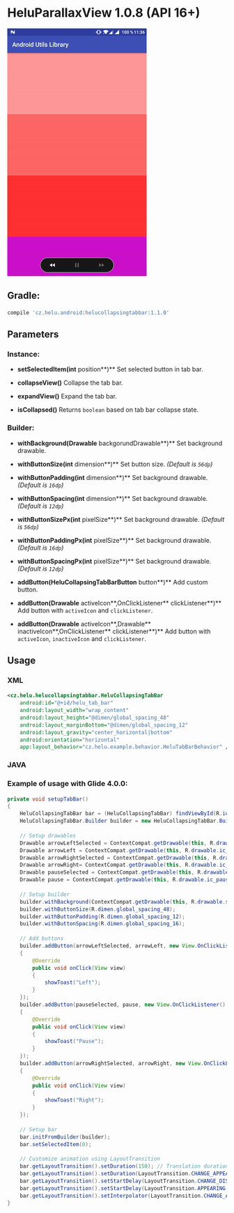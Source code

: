 # HeluParallaxView 1.0.8 (API 16+)
![Alt text](./extras/HeluCollapsingTabBar.gif?raw=true "HeluParallaxView")


## Gradle:
```groovy
compile 'cz.helu.android:helucollapsingtabbar:1.1.0'
```

## Parameters


### Instance:
* **setSelectedItem(int** position**)**
  Set selected button in tab bar.
  
* **collapseView()**
  Collapse the tab bar.
  
* **expandView()**
  Expand the tab bar.
  
* **isCollapsed()**
  Returns ``boolean`` based on tab bar collapse state.


### Builder:
* **withBackground(Drawable** backgorundDrawable**)**
  Set background drawable.
  
* **withButtonSize(int** dimension**)**
  Set button size.
  *(Default is ```56dp```)*
  
* **withButtonPadding(int** dimension**)**
  Set background drawable.
  *(Default is ```16dp```)*
  
* **withButtonSpacing(int** dimension**)**
  Set background drawable.
  *(Default is ```12dp```)*
    
* **withButtonSizePx(int** pixelSize**)**
  Set background drawable.
  *(Default is ```56dp```)*
  
* **withButtonPaddingPx(int** pixelSize**)**
  Set background drawable.
  *(Default is ```16dp```)*
  
* **withButtonSpacingPx(int** pixelSize**)**
  Set background drawable.
  *(Default is ```12dp```)*
  
* **addButton(HeluCollapsingTabBarButton** button**)**
  Add custom button.
  
* **addButton(Drawable** activeIcon**,OnClickListener** clickListener**)**
  Add button with ``activeIcon`` and ``clickListener``.
  
* **addButton(Drawable** activeIcon**,Drawable** inactiveIcon**,OnClickListener** clickListener**)**
  Add button with ``activeIcon``, ``inactiveIcon`` and ``clickListener``.



## Usage

### XML
```xml
<cz.helu.helucollapsingtabbar.HeluCollapsingTabBar
	android:id="@+id/helu_tab_bar"
	android:layout_width="wrap_content"
	android:layout_height="@dimen/global_spacing_48"
	android:layout_marginBottom="@dimen/global_spacing_12"
	android:layout_gravity="center_horizontal|bottom"
	android:orientation="horizontal"
	app:layout_behavior="cz.helu.example.behavior.HeluTabBarBehavior" />
```

### JAVA


### Example of usage with Glide 4.0.0:
```java
private void setupTabBar()
{
	HeluCollapsingTabBar bar = (HeluCollapsingTabBar) findViewById(R.id.helu_tab_bar);
	HeluCollapsingTabBar.Builder builder = new HeluCollapsingTabBar.Builder(this);

	// Setup drawables
	Drawable arrowLeftSelected = ContextCompat.getDrawable(this, R.drawable.ic_arrow_left_selected);
	Drawable arrowLeft = ContextCompat.getDrawable(this, R.drawable.ic_arrow_left);
	Drawable arrowRightSelected = ContextCompat.getDrawable(this, R.drawable.ic_arrow_right_selected);
	Drawable arrowRight= ContextCompat.getDrawable(this, R.drawable.ic_arrow_right);
	Drawable pauseSelected = ContextCompat.getDrawable(this, R.drawable.ic_pause_selected);
	Drawable pause = ContextCompat.getDrawable(this, R.drawable.ic_pause);

	// Setup builder
	builder.withBackground(ContextCompat.getDrawable(this, R.drawable.shape_collapsing_tab_bar));
	builder.withButtonSize(R.dimen.global_spacing_48);
	builder.withButtonPadding(R.dimen.global_spacing_12);
	builder.withButtonSpacing(R.dimen.global_spacing_16);

	// Add buttons
	builder.addButton(arrowLeftSelected, arrowLeft, new View.OnClickListener()
	{
		@Override
		public void onClick(View view)
		{
			showToast("Left");
		}
	});
	builder.addButton(pauseSelected, pause, new View.OnClickListener()
	{
		@Override
		public void onClick(View view)
		{
			showToast("Pause");
		}
	});
	builder.addButton(arrowRightSelected, arrowRight, new View.OnClickListener()
	{
		@Override
		public void onClick(View view)
		{
			showToast("Right");
		}
	});

	// Setup bar
	bar.initFromBuilder(builder);
	bar.setSelectedItem(0);

	// Customize animation using LayoutTransition
	bar.getLayoutTransition().setDuration(150); // Translation duration
	bar.getLayoutTransition().setDuration(LayoutTransition.CHANGE_APPEARING, 200); // Translation duration
	bar.getLayoutTransition().setStartDelay(LayoutTransition.CHANGE_DISAPPEARING, 125); // Start Delay
	bar.getLayoutTransition().setStartDelay(LayoutTransition.APPEARING, 100); // Start Delay
	bar.getLayoutTransition().setInterpolator(LayoutTransition.CHANGE_APPEARING, new OvershootInterpolator());
}
```